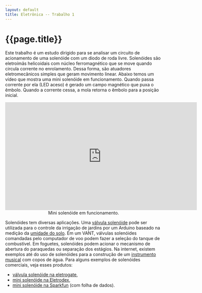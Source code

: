 ```yaml
---
layout: default
title: Eletrônica -- Trabalho 1
---
```


{{page.title}}
==============

Este trabalho é um estudo dirigido para se analisar um circuito de acionamento
de uma solenóide com um diodo de roda livre. Solenóides são eletroímãs
helicoidais com núcleo ferromagnético que se move quando circula corrente
no enrolamento. Dessa forma, são atuadores eletromecânicos simples que geram
movimento linear. Abaixo temos um vídeo que mostra uma mini solenóide em
funcionamento. Quando passa corrente por ela (LED aceso) é gerado um campo
magnético que puxa o êmbolo. Quando a corrente cessa, a mola retorna o êmbolo
para a posição inicial.

<center>
  <iframe width="616" height="346"
     src="https://www.youtube.com/embed/sd7xk_2BOOM?rel=0"
     frameborder="0" allow="encrypted-media" allowfullscreen>
  </iframe>
  Mini solenóide em funcionamento.
</center>

Solenóides tem diversas aplicações. Uma [válvula solenóide] pode ser utilizada
para o controle da irrigação de jardins por um Arduino baseado na medição da
[umidade do solo]. Em um VANT, válvulas solenóides comandadas pelo computador
de voo podem fazer a seleção do tanque de combustível. Em foguetes, solenóides
podem acionar o mecanismo de abertura do paraquedas ou separação dos estágios.
Na internet, existem exemplos até do uso de solenóides para a construção de um
[instrumento musical] com copos de água. Para alguns exemplos de solenóides
comerciais, veja esses produtos:

* [válvula solenóide na eletrogate],
* [mini solenóide na Eletrodex],
* [mini solenóide na Sparkfun] (com folha de dados).

[instrumento musical]: https://youtu.be/W9j6ZRsOUrI?t=57s
[mini solenóide na Eletrodex]: http://www.eletrodex.com.br/mini-solenoid-12v-jf-0530b.html
[mini solenóide na Sparkfun]: https://www.sparkfun.com/products/11015
[umidade do solo]: https://www.sparkfun.com/products/13322
[válvula solenóide]: https://www.sparkfun.com/products/10456
[válvula solenóide na eletrogate]: https://www.eletrogate.com/valvula-solenoide-de-entrada-de-agua-180-1-2-12v-dc
